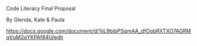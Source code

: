 Code Literacy Final Proposal

By Glenda, Kate & Paula

https://docs.google.com/document/d/1iiL9bibPSqmAA_dfOobRXTXO7AGRMqVuM2qYKPAf84U/edit
